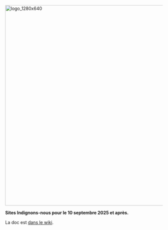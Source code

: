 <img width="1280" height="640" alt="logo_1280x640" src="https://github.com/user-attachments/assets/0e718c87-78ec-448b-bfb2-76d79b18a3a2" />


**Sites Indignons-nous pour le 10 septembre 2025 et après.**

La doc est [dans le wiki](https://github.com/10s25/site/wiki).
